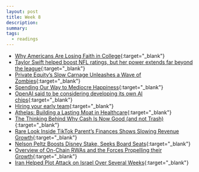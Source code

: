 ```yaml
---
layout: post
title: Week 8
description:
summary:
tags:
  - readings
---
```


- [Why Americans Are Losing Faith in College](https://www.theringer.com/2023/9/26/23890447/why-americans-are-losing-faith-in-college){:target="\_blank"}
- [Taylor Swift helped boost NFL ratings, but her power extends far beyond the league](https://finance.yahoo.com/news/taylor-swift-helped-boost-nfl-ratings-but-her-power-extends-far-beyond-the-league-180303062.html){:target="\_blank"}
- [Private Equity’s Slow Carnage Unleashes a Wave of Zombies](https://www.bloomberg.com/news/features/2023-09-24/private-equity-zombie-firms-leave-pension-funds-with-hard-choices#xj4y7vzkg){:target="\_blank"}
- [Spending Our Way to Mediocre Happiness](https://tomgreene.com/blog/ranl6lrasrwgw7kz5jhl89ef6bxd8y){:target="\_blank"}
- [OpenAI said to be considering developing its own AI chips](https://techcrunch.com/2023/10/06/openai-said-to-be-considering-developing-its-own-ai-chips/){:target="\_blank"}
- [Hiring your early team](https://www.lennysnewsletter.com/p/hiring-your-early-team-b2b){:target="\_blank"}
- [Athelas: Building a Lasting Moat in Healthcare](https://www.linkedin.com/posts/asethi_athelas-building-a-lasting-moat-in-healthcare-activity-7116067268375035904-JsS8/?utm_source=share&utm_medium=member_desktop){:target="\_blank"}
- [The Thinking Behind Why Cash Is Now Good (and not Trash)](https://www.linkedin.com/pulse/thinking-behind-why-cash-now-good-trash-ray-dalio/){:target="\_blank"}
- [Rare Look Inside TikTok Parent’s Finances Shows Slowing Revenue Growth](https://www.wsj.com/business/tiktok-parent-bytedance-turns-operating-profit-sees-revenue-slow-bb270bc8?st=2vdb75y620t6ojm&reflink=article_copyURL_share&utm_source=substack&utm_medium=email){:target="\_blank"}
- [Nelson Peltz Boosts Disney Stake, Seeks Board Seats](https://www.wsj.com/business/media/nelson-peltz-boosts-disney-stake-seeks-board-seats-77b2c589?mod=hp_lead_pos1){:target="\_blank"}
- [Overview of On-Chain RWAs and the Forces Propelling their Growth](https://www.galaxy.com/insights/research/overview-of-on-chain-rwas/){:target="\_blank"}
- [Iran Helped Plot Attack on Israel Over Several Weeks](https://www.wsj.com/world/middle-east/iran-israel-hamas-strike-planning-bbe07b25?mod=e2tw){:target="\_blank"}
